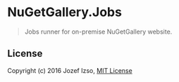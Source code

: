 # NuGetGallery.Jobs

> Jobs runner for on-premise NuGetGallery website.


## License

Copyright (c) 2016 Jozef Izso, [MIT License](LICENSE)
